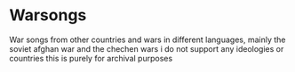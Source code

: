 # Warsongs
War songs from other countries and wars in different languages, mainly the soviet afghan war and the chechen wars
i do not support any ideologies or countries 
this is purely for archival purposes
